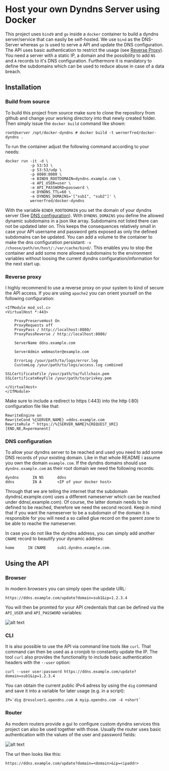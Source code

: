 # Host your own Dyndns Server using Docker

This project uses ```bind9``` and ```go``` inside a ```docker``` container to build a dyndns server/service that can easily be self-hosted. We use ```bind``` as the DNS-Server whereas ```go``` is used to serve a API and update the DNS configuration. The API uses basic authentication to restrict the usage (see [Reverse Proxy](#reverse-proxy)). You need a server with a static IP, a domain and the possibility to add ```NS``` and ```A``` records to it's DNS configuration. Furthermore it is mandatory to define the subdomains which can be used to reduce abuse in case of a data breach.

## Installation

### Build from source
To build this project from source make sure to clone the repository from github and change your working directory into that newly created folder. Then simply issue the ```docker build``` command like shown:
```
root@server /opt/docker-dyndns # docker build -t wernerfred/docker-dyndns .
```
To run the container adjust the following command according to your needs:
```
docker run -it -d \
           -p 53:53 \ 
           -p 53:53/udp \
           -p 8080:8080 \
           -e BIND9_ROOTDOMAIN=dyndns.example.com \
           -e API_USER=user \
           -e API_PASSWORD=password \
           -e DYNDNS_TTL=60 \
           -e DYNDNS_DOMAINS='["sub1", "sub2"]' \
           wernerfred/docker-dyndns
```
With the variable ```BIND9_ROOTDOMAIN``` you set the domain of your dyndns server (See [DNS configuration](#dns-configuration)). With ```DYNDNS_DOMAINS``` you define the allowed dynamic subdomains in a json like array. Subdomains not listed there can not be updated later on. This keeps the consequences relatively small in case your API username and password gets exposed as only the defined subdomains can be updated. You can add a volume to the container to make the dns configuration persistant: ```-v /choose/path/on/host/:/var/cache/bind/```. This enables you to stop the container and add some more allowed subdomains to the environment variables without loosing the current dyndns configuration/information for the next start up.
### Reverse proxy
I highly recommend to use a reverse proxy on your system to kind of secure the API access. If you are using ```apache2``` you can orient yourself on the following configuration:
```
<IfModule mod_ssl.c>
<VirtualHost *:443>

    ProxyPreserveHost On
    ProxyRequests off
    ProxyPass / http://localhost:8080/
    ProxyPassReverse / http://localhost:8080/

    ServerName ddns.example.com

    ServerAdmin webmaster@example.com

    ErrorLog /your/path/to/logs/error.log
    CustomLog /your/path/to/logs/access.log combined

SSLCertificateFile /your/path/to/fullchain.pem
SSLCertificateKeyFile /your/path/to/privkey.pem

</VirtualHost>
</IfModule>
```
Make sure to include a redirect to https (:443) into the http (:80) configuration file like that:
```
RewriteEngine on
RewriteCond %{SERVER_NAME} =ddns.example.com
RewriteRule ^ https://%{SERVER_NAME}%{REQUEST_URI} [END,NE,R=permanent]
```
### DNS configuration
To allow your dyndns server to be reached and used you need to add some DNS records of your existing domain. Like in that whole README i assume you own the domain ```example.com```. If the dyndns domains should use ```dyndns.example.com``` as their root domain we need the following records:
```
dyndns      IN NS      ddns
ddns        IN A       <IP of your docker host>
```
Through that we are telling the internet that the subdomain dyndns(.example.com) uses a different nameserver which can be reached under ddns(.example.com). Of course, the latter domain needs to be defined to be reached, therefore we need the second record. Keep in mind that if you want the nameserver to be a subdomain of the domain it is responsible for you will need a so called glue record on the parent zone to be able to reache the nameserver.

In case you do not like the dyndns address, you can simply add another ```CNAME``` record to beautify your dynamic address:
```
home      IN CNAME     sub1.dyndns.example.com.
````
## Using the API

### Browser
In modern browsers you can simply open the update URL:
```
https://ddns.example.com/update?domain=sub1&ip=1.2.3.4
```
You will then be promted for your API credentials that can be defined via the ```API_USER``` and ```API_PASSWORD``` variables:

![alt text](https://github.com/wernerfred/docker-dyndns/blob/master/dyndns-browser.png "Using the API via browser")
### CLI
It is also possible to use the API via command line tools like ```curl```. That command can then be used as a cronjob to constantly update the IP. The tool ```curl``` also provides the functionality to include basic authentication headers with the ```--user``` option:
```
curl --user user:password https://ddns.example.com/update?domain=sub1&ip=1.2.3.4
```
You can obtain the current public IPv4 adress by using the ```dig``` command and save it into a variable for later usage (e.g. in a script):
```
IP=`dig @resolver1.opendns.com A myip.opendns.com -4 +short`
````
### Router
As modern routers provide a gui to configure custom dyndns services this project can also be used together with those. Usually the router uses basic authentication with the values of the user and password fields:

![alt text](https://github.com/wernerfred/docker-dyndns/blob/master/dyndns-fritzbox.png "Using the API via a router gui")

The url then looks like this:
```
https://ddns.example.com/update?domain=<domain>&ip=<ipaddr>
```
